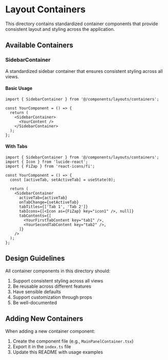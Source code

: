 # Layout Containers

This directory contains standardized container components that provide consistent layout and styling across the application.

## Available Containers

### SidebarContainer

A standardized sidebar container that ensures consistent styling across all views.

#### Basic Usage

```tsx
import { SidebarContainer } from '@/components/layouts/containers';

const YourComponent = () => {
  return (
    <SidebarContainer>
      <YourContent />
    </SidebarContainer>
  );
};
```

#### With Tabs

```tsx
import { SidebarContainer } from '@/components/layouts/containers';
import { Icon } from 'lucide-react';
import { FiZap } from 'react-icons/fi';

const YourComponent = () => {
  const [activeTab, setActiveTab] = useState(0);

  return (
    <SidebarContainer
      activeTab={activeTab}
      onTabChange={setActiveTab}
      tabTitles={['Tab 1', 'Tab 2']}
      tabIcons={[<Icon as={FiZap} key="icon1" />, null]}
      tabContents={[
        <YourFirstTabContent key="tab1" />,
        <YourSecondTabContent key="tab2" />,
      ]}
    />
  );
};
```

## Design Guidelines

All container components in this directory should:

1. Support consistent styling across all views
2. Be reusable across different features
3. Have sensible defaults
4. Support customization through props
5. Be well-documented

## Adding New Containers

When adding a new container component:

1. Create the component file (e.g., `MainPanelContainer.tsx`)
2. Export it in the `index.ts` file
3. Update this README with usage examples
